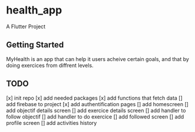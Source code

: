 # health_app

A Flutter Project

## Getting Started
MyHealth is an app that can help it users acheive certain goals, and that by doing exercices from diffrent levels.

## TODO
[x] init repo
[x] add needed packages
[x] add functions that fetch data
[] add firebase to project
[x] add authentification pages
[] add homescreen
[] add objectif details screen
[] add exercice details screen
[] add handler to follow objectif
[] add handler to do exercice
[] add followed screen
[] add profile screen
[] add activities history

